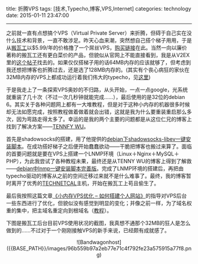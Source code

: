 title: 折腾VPS
tags: [技术,Typecho,博客,VPS,Internet]
categories: technology
date: 2015-01-11 23:47:00

---

之前就一直有点想搞个VPS（Virtual Private Server）来折腾，但碍于自己实在没什么技术和背景，一直不敢涉足。昨天心血来潮，突然想自己搭个梯子用用，于是从[搬瓦工](https://bandwagonhost.com)以$5.99/年的价格撸了一个屌丝VPS，[购买链接](https://bandwagonhost.com/cart.php?a=confproduct&amp;i=0)在此。当然一向以廉价著称的搬瓦工还有更白菜价的产品，但貌似从官网上不能直接看到，我是从V2EX里的[这个帖子](http://www.v2ex.com/t/97626)找去的。如果仅仅搭梯子用的话64MB内存的应该就够了，但考虑到我还想把博客也折腾过去，还是选了128MB内存的。(其实有个丧心病狂的家伙在32MB内存的VPS上都成功运行着我们伟大的typecho，见[这里](http://32mb.cn/))

于是我走上了一条探索VPS奥妙的不归路，从头开始，一点一点google，光系统就重装了几十次（不过一次几秒钟就能完成……），最后使用的是32位的debian 6。其实关于各种问题网上都有一大堆教程，但是对于这种小内存的机器很多时候却无法如愿完成，按照教程做着做着就会出错，这就是我为什么要重装重启那么多次，因为弯路走得太多了。幸运的是我的两个主要的问题都是从这位仁兄的博客上找到了解决方案——[TENNFY WU](http://www.tennfy.com/)。

首先是shadowsocks的搭建，用了他提供的[debian下shadowsocks-libev一键安装脚本](http://www.tennfy.com/2136.html)。在成功搭好梯子之后便开始蠢蠢欲动——干脆把博客也搬过来算了。面临的首要问题就是要在VPS上搭建一个LNMP环境（Linux＋Nginx＋MySQL＋PHP），为此我尝试了各种教程未果，最终还是从TENNY WU的博客上得到了解救——[debian中lnmp一键安装脚本完善版](http://www.tennfy.com/2123.html)。完成了LNMP环境的搭建后，再把由typecho驱动的博客从之前的空间迁移过来就不是什么难事了。最终，我的博客暂时离开了优秀的[TECHNETCAL](http://technetcal.com)主机，开始在搬瓦工上苟且偷生了。

最后我按照这篇文章[《小内存VPS优化 – 如何搭建个人网站》](http://keenwon.com/436.html)的指导对VPS后台一些东西进行了优化，但貌似没有感觉到明显的变化；并像之前一样，为了域名权重的集中，把主域名重定向到根域名（[教程](http://www.cmhello.com/lnmp-301.html)）。

下图是搬瓦工后台目前VPS使用状况的截图，我真想不通那个32MB的狂人是怎么做到的……不过对于一个刚刚接触VPS的新手来说，已经颇有成就感了。

<center>![Bandwagonhost]({{BASE_PATH}}/images/96b559b97a2eb77e71c4f792fe23a575915a77f8.png)</center>

